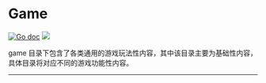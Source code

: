 # Game

[![Go doc](https://img.shields.io/badge/go.dev-reference-brightgreen?logo=go&logoColor=white&style=flat)](https://pkg.go.dev/github.com/kercylan98/minotaur)
![](https://img.shields.io/badge/Email-kercylan@gmail.com-green.svg?style=flat)

game 目录下包含了各类通用的游戏玩法性内容，其中该目录主要为基础性内容，具体目录将对应不同的游戏功能性内容。



</details>


***
